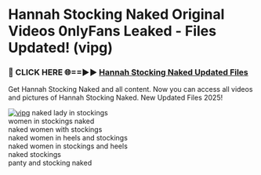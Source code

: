 # Hannah Stocking Naked Original Videos 0nlyFans Leaked - Files Updated! (vipg)

<h3>🔴 CLICK HERE 🌐==►► <a href="https://tinyurl.com/yckcrads" rel="nofollow">Hannah Stocking Naked Updated Files</a></h3>

Get Hannah Stocking Naked and all content. Now you can access all videos and pictures of Hannah Stocking Naked. New Updated Files 2025!

[![vipg](https://i.imgur.com/hpKpOFt.gif)](https://tinyurl.com/yckcrads)
naked lady in stockings<br>
women in stockings naked<br>
naked women with stockings<br>
naked women in heels and stockings<br>
naked women in stockings and heels<br>
naked stockings<br>
panty and stocking naked